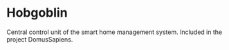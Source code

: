 # Hobgoblin
Central control unit of the smart home management system. Included in the project DomusSapiens.
